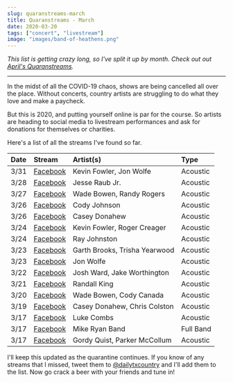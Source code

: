 ```yaml
---
slug: quaranstreams-march
title: Quaranstreams - March
date: 2020-03-20
tags: ["concert", "livestream"]
image: "images/band-of-heathens.png"
---
```


_This list is getting crazy long, so I've split it up by month. Check out out [April's Quaranstreams][quaranstreams-april]._

---

In the midst of all the COVID-19 chaos, shows are being cancelled all over the place. Without concerts, country artists are struggling to do what they love and make a paycheck.

But this is 2020, and putting yourself online is par for the course. So artists are heading to social media to livestream performances and ask for donations for themselves or charities.

Here's a list of all the streams I've found so far.

| Date | Stream                       | Artist(s)                     | Type      |
| :--- | :--------------------------- | :---------------------------- | :-------- |
| 3/31 | [Facebook][kevin-fowler-2]   | Kevin Fowler, Jon Wolfe       | Acoustic  |
| 3/28 | [Facebook][jesse-raub-jr]    | Jesse Raub Jr.                | Acoustic  |
| 3/27 | [Facebook][wade-bowen-2]     | Wade Bowen, Randy Rogers      | Acoustic  |
| 3/26 | [Facebook][cody-johnson]     | Cody Johnson                  | Acoustic  |
| 3/26 | [Facebook][casey-donahew-2]  | Casey Donahew                 | Acoustic  |
| 3/24 | [Facebook][kevin-fowler-1]   | Kevin Fowler, Roger Creager   | Acoustic  |
| 3/24 | [Facebook][ray-johnston]     | Ray Johnston                  | Acoustic  |
| 3/23 | [Facebook][garth-brooks]     | Garth Brooks, Trisha Yearwood | Acoustic  |
| 3/23 | [Facebook][jon-wolfe]        | Jon Wolfe                     | Acoustic  |
| 3/22 | [Facebook][josh-ward]        | Josh Ward, Jake Worthington   | Acoustic  |
| 3/21 | [Facebook][randall-king]     | Randall King                  | Acoustic  |
| 3/20 | [Facebook][wade-bowen-1]     | Wade Bowen, Cody Canada       | Acoustic  |
| 3/19 | [Facebook][casey-donahew-1]  | Casey Donahew, Chris Colston  | Acoustic  |
| 3/17 | [Facebook][luke-combs]       | Luke Combs                    | Acoustic  |
| 3/17 | [Facebook][mike-ryan]        | Mike Ryan Band                | Full Band |
| 3/17 | [Facebook][band-of-heathens] | Gordy Quist, Parker McCollum  | Acoustic  |

I'll keep this updated as the quarantine continues. If you know of any streams that I missed, tweet them to [@dailytxcountry][twitter] and I'll add them to the list. Now go crack a beer with your friends and tune in!

[quaranstreams-april]: /posts/quaranstreams-april
[kevin-fowler-2]: https://www.facebook.com/15822102761/videos/576437096412309
[jesse-raub-jr]: https://www.facebook.com/464449500251833/videos/646091632848502
[wade-bowen-2]: https://www.facebook.com/17995575887/videos/215834312851629
[cody-johnson]: https://www.facebook.com/12417566442/videos/221169409239807
[casey-donahew-2]: https://www.facebook.com/121598385287/videos/211450313535027
[kevin-fowler-1]: https://www.facebook.com/15822102761/videos/215054873049426
[ray-johnston]: https://www.facebook.com/101176188184/videos/352271655676901
[garth-brooks]: https://www.facebook.com/727776603968442/videos/1127791137563266
[jon-wolfe]: https://www.facebook.com/7764681979/videos/2486645101587177
[josh-ward]: https://www.facebook.com/watchparty/517477845869868
[randall-king]: https://www.facebook.com/114539201938287/videos/222118509174798
[wade-bowen-1]: https://www.facebook.com/thewadebowen/videos/255579418936960
[casey-donahew-1]: https://www.facebook.com/CaseyDonahewBand/videos/518465142420527
[luke-combs]: https://www.facebook.com/207710979309900/videos/643877509515542
[mike-ryan]: https://www.facebook.com/mikeryanband/videos/1583061208530257
[band-of-heathens]: https://www.facebook.com/thebandofheathens/videos/2759658424156981
[twitter]: https://twitter.com/dailytxcountry
